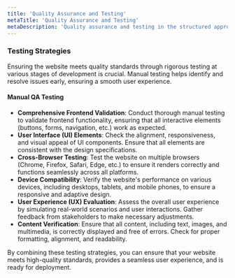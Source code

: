 ```yaml
---
title: 'Quality Assurance and Testing'
metaTitle: 'Quality Assurance and Testing'
metaDescription: 'Quality assurance and testing in the structured approach to modern website development.'
---
```


### Testing Strategies

Ensuring the website meets quality standards through rigorous testing at various stages of development is crucial. Manual testing helps identify and resolve issues early, ensuring a smooth user experience.

#### Manual QA Testing

- **Comprehensive Frontend Validation**: Conduct thorough manual testing to validate frontend functionality, ensuring that all interactive elements (buttons, forms, navigation, etc.) work as expected.
- **User Interface (UI) Elements**: Check the alignment, responsiveness, and visual appeal of UI components. Ensure that all elements are consistent with the design specifications.
- **Cross-Browser Testing**: Test the website on multiple browsers (Chrome, Firefox, Safari, Edge, etc.) to ensure it renders correctly and functions seamlessly across all platforms.
- **Device Compatibility**: Verify the website's performance on various devices, including desktops, tablets, and mobile phones, to ensure a responsive and adaptive design.
- **User Experience (UX) Evaluation**: Assess the overall user experience by simulating real-world scenarios and user interactions. Gather feedback from stakeholders to make necessary adjustments.
- **Content Verification**: Ensure that all content, including text, images, and multimedia, is correctly displayed and free of errors. Check for proper formatting, alignment, and readability.

By combining these testing strategies, you can ensure that your website meets high-quality standards, provides a seamless user experience, and is ready for deployment.
